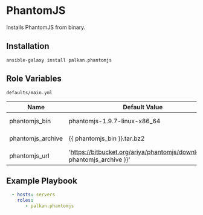 PhantomJS
========

Installs PhantomJS from binary.

Installation
--------------

`ansible-galaxy install palkan.phantomjs`

Role Variables
--------------

`defaults/main.yml`

| Name                        | Default Value |  Description    |
|-----------------------------|---------------|-----------------|
| phantomjs_bin                | phantomjs-1.9.7-linux-x86_64        | Binary name |
|phantomjs_archive              | {{ phantomjs_bin }}.tar.bz2 | Archive name
| phantomjs_url                 | 'https://bitbucket.org/ariya/phantomjs/downloads/{{ phantomjs_archive }}' | |

Example Playbook
-------------------------
```yml
  - hosts: servers
    roles:
       - palkan.phantomjs
```
